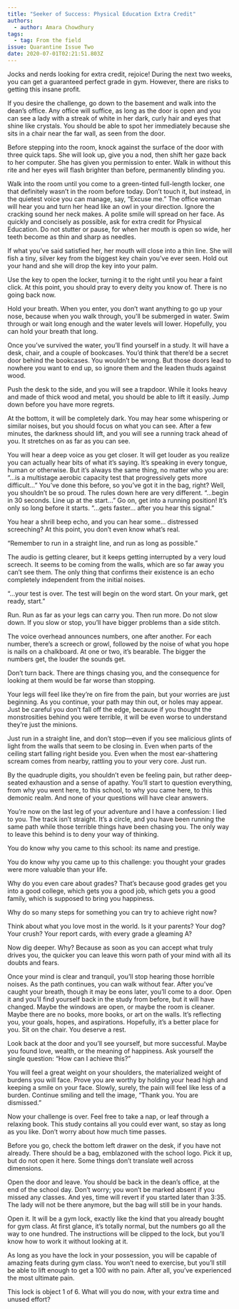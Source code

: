```yaml
---
title: "Seeker of Success: Physical Education Extra Credit"
authors:
  - author: Amara Chowdhury
tags:
  - tag: From the field
issue: Quarantine Issue Two
date: 2020-07-01T02:21:51.803Z
---
```

Jocks and nerds looking for extra credit, rejoice! During the next two weeks, you can get a guaranteed perfect grade in gym. However, there are risks to getting this insane profit.

If you desire the challenge, go down to the basement and walk into the dean’s office. Any office will suffice, as long as the door is open and you can see a lady with a streak of white in her dark, curly hair and eyes that shine like crystals. You should be able to spot her immediately because she sits in a chair near the far wall, as seen from the door.

Before stepping into the room, knock against the surface of the door with three quick taps. She will look up, give you a nod, then shift her gaze back to her computer. She has given you permission to enter. Walk in without this rite and her eyes will flash brighter than before, permanently blinding you.

Walk into the room until you come to a green-tinted full-length locker, one that definitely wasn’t in the room before today. Don’t touch it, but instead, in the quietest voice you can manage, say, “Excuse me.” The office woman will hear you and turn her head like an owl in your direction. Ignore the cracking sound her neck makes. A polite smile will spread on her face. As quickly and concisely as possible, ask for extra credit for Physical Education. Do not stutter or pause, for when her mouth is open so wide, her teeth become as thin and sharp as needles. 

If what you’ve said satisfied her, her mouth will close into a thin line. She will fish a tiny, silver key from the biggest key chain you’ve ever seen. Hold out your hand and she will drop the key into your palm.

Use the key to open the locker, turning it to the right until you hear a faint click. At this point, you should pray to every deity you know of. There is no going back now.

Hold your breath. When you enter, you don’t want anything to go up your nose, because when you walk through, you'll be submerged in water. Swim through or wait long enough and the water levels will lower. Hopefully, you can hold your breath that long. 

Once you’ve survived the water, you’ll find yourself in a study. It will have a desk, chair, and a couple of bookcases. You’d think that there’d be a secret door behind the bookcases. You wouldn’t be wrong. But those doors lead to nowhere you want to end up, so ignore them and the leaden thuds against wood. 

Push the desk to the side, and you will see a trapdoor. While it looks heavy and made of thick wood and metal, you should be able to lift it easily. Jump down before you have more regrets. 

At the bottom, it will be completely dark. You may hear some whispering or similar noises, but you should focus on what you can see. After a few minutes, the darkness should lift, and you will see a running track ahead of you. It stretches on as far as you can see. 

You will hear a deep voice as you get closer. It will get louder as you realize you can actually hear bits of what it’s saying. It’s speaking in every tongue, human or otherwise. But it’s always the same thing, no matter who you are: “...is a multistage aerobic capacity test that progressively gets more difficult…” You’ve done this before, so you’ve got it in the bag, right? Well, you shouldn’t be so proud. The rules down here are very different. “...begin in 30 seconds. Line up at the start…” Go on, get into a running position! It’s only so long before it starts. “...gets faster… after you hear this signal.”

You hear a shrill beep echo, and you can hear some… distressed screeching? At this point, you don’t even know what’s real.

“Remember to run in a straight line, and run as long as possible.”

The audio is getting clearer, but it keeps getting interrupted by a very loud screech. It seems to be coming from the walls, which are so far away you can’t see them. The only thing that confirms their existence is an echo completely independent from the initial noises.

“...your test is over. The test will begin on the word start. On your mark, get ready, start.”

Run. Run as far as your legs can carry you. Then run more. Do not slow down. If you slow or stop, you’ll have bigger problems than a side stitch.

The voice overhead announces numbers, one after another. For each number, there’s a screech or growl, followed by the noise of what you hope is nails on a chalkboard. At one or two, it’s bearable. The bigger the numbers get, the louder the sounds get. 

Don’t turn back. There are things chasing you, and the consequence for looking at them would be far worse than stopping. 

Your legs will feel like they’re on fire from the pain, but your worries are just beginning. As you continue, your path may thin out, or holes may appear. Just be careful you don’t fall off the edge, because if you thought the monstrosities behind you were terrible, it will be even worse to understand they’re just the minions. 

Just run in a straight line, and don’t stop—even if you see malicious glints of light from the walls that seem to be closing in. Even when parts of the ceiling start falling right beside you. Even when the most ear-shattering scream comes from nearby, rattling you to your very core. Just run. 

By the quadruple digits, you shouldn’t even be feeling pain, but rather deep-seated exhaustion and a sense of apathy. You’ll start to question everything, from why you went here, to this school, to why you came here, to this demonic realm. And none of your questions will have clear answers.

You’re now on the last leg of your adventure and I have a confession: I lied to you. The track isn’t straight. It’s a circle, and you have been running the same path while those terrible things have been chasing you. The only way to leave this behind is to deny your way of thinking. 

You do know why you came to this school: its name and prestige. 

You do know why you came up to this challenge: you thought your grades were more valuable than your life. 

Why do you even care about grades? That’s because good grades get you into a good college, which gets you a good job, which gets you a good family, which is supposed to bring you happiness. 

Why do so many steps for something you can try to achieve right now?

Think about what you love most in the world. Is it your parents? Your dog? Your crush? Your report cards, with every grade a gleaming A?

Now dig deeper. Why? Because as soon as you can accept what truly drives you, the quicker you can leave this worn path of your mind with all its doubts and fears. 

Once your mind is clear and tranquil, you’ll stop hearing those horrible noises. As the path continues, you can walk without fear. After you’ve caught your breath, though it may be eons later, you’ll come to a door. Open it and you’ll find yourself back in the study from before, but it will have changed. Maybe the windows are open, or maybe the room is cleaner. Maybe there are no books, more books, or art on the walls. It’s reflecting you, your goals, hopes, and aspirations. Hopefully, it’s a better place for you. Sit on the chair. You deserve a rest. 

Look back at the door and you’ll see yourself, but more successful. Maybe you found love, wealth, or the meaning of happiness. Ask yourself the single question: “How can I achieve this?” 

You will feel a great weight on your shoulders, the materialized weight of burdens you will face. Prove you are worthy by holding your head high and keeping a smile on your face. Slowly, surely, the pain will feel like less of a burden. Continue smiling and tell the image, “Thank you. You are dismissed.” 

Now your challenge is over. Feel free to take a nap, or leaf through a relaxing book. This study contains all you could ever want, so stay as long as you like. Don’t worry about how much time passes. 

Before you go, check the bottom left drawer on the desk, if you have not already. There should be a bag, emblazoned with the school logo. Pick it up, but do not open it here. Some things don’t translate well across dimensions. 

Open the door and leave. You should be back in the dean’s office, at the end of the school day. Don’t worry; you won’t be marked absent if you missed any classes. And yes, time will revert if you started later than 3:35. The lady will not be there anymore, but the bag will still be in your hands. 

Open it. It will be a gym lock, exactly like the kind that you already bought for gym class. At first glance, it’s totally normal, but the numbers go all the way to one hundred. The instructions will be clipped to the lock, but you’ll know how to work it without looking at it. 

As long as you have the lock in your possession, you will be capable of amazing feats during gym class. You won’t need to exercise, but you’ll still be able to lift enough to get a 100 with no pain. After all, you’ve experienced the most ultimate pain. 

This lock is object 1 of 6. What will you do now, with your extra time and unused effort?